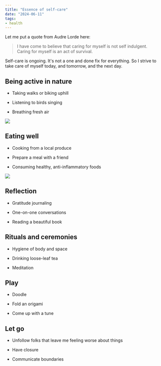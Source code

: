 ```yaml
---
title: "Essence of self-care"
date: "2024-06-11"
tags:
- health
---
```


Let me put a quote from Audre Lorde here: 

> I have come to believe that caring for myself is not self indulgent. Caring for myself is an act of survival. 



Self-care is ongoing. It's not a one and done fix for everything. So I strive to take care of myself today, and tomorrow, and the next day.

## Being active in nature

- Taking walks or biking uphill

- Listening to birds singing

- Breathing fresh air

![](https://prod-files-secure.s3.us-west-2.amazonaws.com/f5deadae-ba82-4e68-be95-62a86f98c54e/a54dba12-e872-4713-a665-5831c7251cb6/5A3D3BD4-953C-4E53-9ED9-D09A34FA701F.jpeg?X-Amz-Algorithm=AWS4-HMAC-SHA256&X-Amz-Content-Sha256=UNSIGNED-PAYLOAD&X-Amz-Credential=AKIAT73L2G45HZZMZUHI%2F20240630%2Fus-west-2%2Fs3%2Faws4_request&X-Amz-Date=20240630T114014Z&X-Amz-Expires=3600&X-Amz-Signature=ef6490da8399bf9818bfe3ef141b5234fc24eb5a7828874648ca6b40bf471a43&X-Amz-SignedHeaders=host&x-id=GetObject)

## Eating well

- Cooking from a local produce

- Prepare a meal with a friend

- Consuming healthy, anti-inflammatory foods

![](https://prod-files-secure.s3.us-west-2.amazonaws.com/f5deadae-ba82-4e68-be95-62a86f98c54e/70144692-89d5-4c19-b2a9-4281db8b1f00/98E146A5-8521-4706-B58F-B400C6B0F2DC.jpeg?X-Amz-Algorithm=AWS4-HMAC-SHA256&X-Amz-Content-Sha256=UNSIGNED-PAYLOAD&X-Amz-Credential=AKIAT73L2G45HZZMZUHI%2F20240630%2Fus-west-2%2Fs3%2Faws4_request&X-Amz-Date=20240630T114014Z&X-Amz-Expires=3600&X-Amz-Signature=671cbd37c58419b851aa017b578f97b5d0097c56e3f97d9a06c5d32074f10193&X-Amz-SignedHeaders=host&x-id=GetObject)

## Reflection

- Gratitude journaling

- One-on-one conversations

- Reading a beautiful book



## Rituals and ceremonies

- Hygiene of body and space

- Drinking loose-leaf tea

- Meditation

## Play

- Doodle

- Fold an origami

- Come up with a tune

## Let go

- Unfollow folks that leave me feeling worse about things 

- Have closure

- Communicate boundaries


